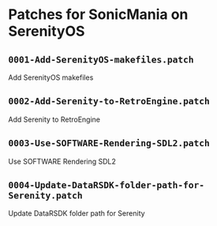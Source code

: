 # Patches for SonicMania on SerenityOS

## `0001-Add-SerenityOS-makefiles.patch`

Add SerenityOS makefiles


## `0002-Add-Serenity-to-RetroEngine.patch`

Add Serenity to RetroEngine


## `0003-Use-SOFTWARE-Rendering-SDL2.patch`

Use SOFTWARE Rendering SDL2


## `0004-Update-DataRSDK-folder-path-for-Serenity.patch`

Update DataRSDK folder path for Serenity


